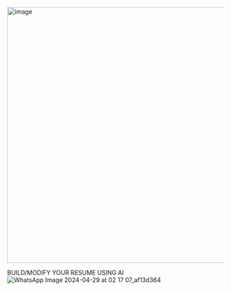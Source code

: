 <img width="595" alt="image" src="https://github.com/AmaanSajid/Embeddings-and-LLMs/assets/91804414/edaa039a-f235-4548-b0e4-dea7c7c53fe6">


BUILD/MODIFY YOUR RESUME USING AI
![WhatsApp Image 2024-04-29 at 02 17 07_af13d364](https://github.com/AmaanSajid/Embeddings-and-LLMs/assets/91804414/58bc80f1-d278-4730-8fd5-2166e413c4db)



